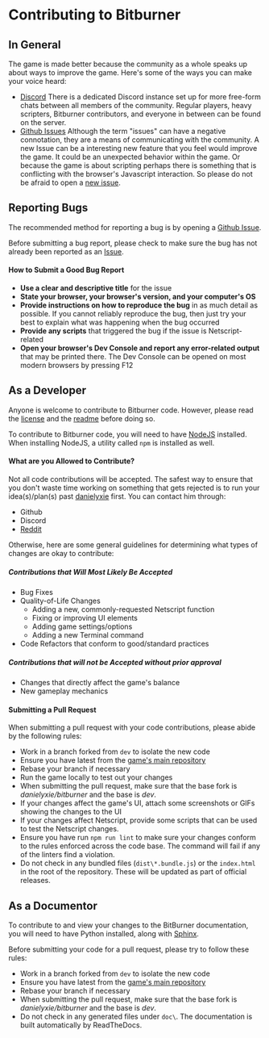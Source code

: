 # Contributing to Bitburner

## In General
The game is made better because the community as a whole speaks up about
ways to improve the game. Here's some of the ways you can make your voice
heard:
 - [Discord](https://discordapp.com)
   There is a dedicated Discord instance set up for more free-form chats
   between all members of the community. Regular players, heavy scripters,
   Bitburner contributors, and everyone in between can be found on the
   server.
 - [Github Issues](https://github.com/danielyxie/bitburner/issues)
   Although the term "issues" can have a negative connotation, they are a
   means of communicating with the community. A new Issue can be a
   interesting new feature that you feel would improve the game. It could be
   an unexpected behavior within the game. Or because the game is about
   scripting perhaps there is something that is conflicting with the
   browser's Javascript interaction. So please do not be afraid to open a
   [new issue](https://github.com/danielyxie/bitburner/issues/new).

## Reporting Bugs
The recommended method for reporting a bug is by opening a
[Github Issue](https://github.com/danielyxie/bitburner/issues).

Before submitting a bug report, please check to make sure the bug has not
already been reported as an [Issue](https://github.com/danielyxie/bitburner/issues).

#### How to Submit a Good Bug Report

  * **Use a clear and descriptive title** for the issue
  * **State your browser, your browser's version, and your computer's OS**
  * **Provide instructions on how to reproduce the bug** in as much detail
    as possible. If you cannot reliably reproduce the bug, then just try
    your best to explain what was happening when the bug occurred
  * **Provide any scripts** that triggered the bug if the issue is Netscript-related
  * **Open your browser's Dev Console and report any error-related output**
    that may be printed there. The Dev Console can be opened on most modern
    browsers by pressing F12

## As a Developer
Anyone is welcome to contribute to Bitburner code. However, please read
the [license](https://github.com/danielyxie/bitburner/blob/dev/license.txt)
and the [readme](https://github.com/danielyxie/bitburner/blob/dev/README.md)
before doing so.

To contribute to Bitburner code, you will need to have
[NodeJS](https://nodejs.org) installed. When installing NodeJS, a utility
called `npm` is installed as well.

#### What are you Allowed to Contribute?
Not all code contributions will be accepted. The safest way to ensure
that you don't waste time working on something that gets rejected is to
run your idea(s)/plan(s) past [danielyxie](https://github.com/danielyxie) first.
You can contact him through:

  * Github
  * Discord
  * [Reddit](https://www.reddit.com/user/chapt3r/)

Otherwise, here are some general guidelines for determining what types of
changes are okay to contribute:

##### Contributions that Will Most Likely Be Accepted
* Bug Fixes
* Quality-of-Life Changes
  * Adding a new, commonly-requested Netscript function
  * Fixing or improving UI elements
  * Adding game settings/options
  * Adding a new Terminal command
* Code Refactors that conform to good/standard practices

##### Contributions that will not be Accepted without prior approval
* Changes that directly affect the game's balance
* New gameplay mechanics

#### Submitting a Pull Request
When submitting a pull request with your code contributions, please abide by
the following rules:

 - Work in a branch forked from `dev` to isolate the new code
 - Ensure you have latest from the [game's main
   repository](danielyxie/bitburner@dev)
 - Rebase your branch if necessary
 - Run the game locally to test out your changes
 - When submitting the pull request, make sure that the base fork is
   _danielyxie/bitburner_ and the base is _dev_.
 - If your changes affect the game's UI, attach some screenshots or GIFs showing
   the changes to the UI
 - If your changes affect Netscript, provide some
   scripts that can be used to test the Netscript changes.
 - Ensure you have run `npm run lint` to make sure your changes conform to the
   rules enforced across the code base. The command will fail if any of the
   linters find a violation.
 - Do not check in any bundled files (`dist\*.bundle.js`) or the `index.html`
   in the root of the repository. These will be updated as part of official
   releases.

## As a Documentor
To contribute to and view your changes to the BitBurner documentation, you will
need to have Python installed, along with [Sphinx](http://www.sphinx-doc.org).

Before submitting your code for a pull request, please try to follow these
rules:
 - Work in a branch forked from `dev` to isolate the new code
 - Ensure you have latest from the [game's main
   repository](danielyxie/bitburner@dev)
 - Rebase your branch if necessary
 - When submitting the pull request, make sure that the base fork is
   _danielyxie/bitburner_ and the base is _dev_.
 - Do not check in any generated files under `doc\`. The documentation is built
   automatically by ReadTheDocs.
